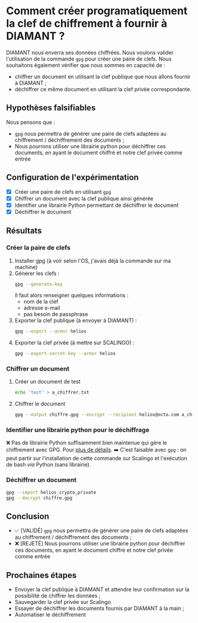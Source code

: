 # Comment créer programatiquement la clef de chiffrement à fournir à DIAMANT ?

DIAMANT nous enverra ses données chiffrées. Nous voulons valider l'utilisation de la commande `gpg` pour créer une paire de clefs.
Nous souhaitons également vérifier que nous sommes en capacité de :
- chiffrer un document en utilisant la clef publique que nous allons fournir à DIAMANT ;
- déchiffrer ce même document en utilisant la clef privée correspondante.

## Hypothèses falsifiables

Nous pensons que :
- `gpg` nous permettra de générer une paire de clefs adaptées au chiffrement / déchiffrement des documents ;
- Nous pourrons utiliser une librairie python pour déchiffrer ces documents, en ayant le document chiffré et notre clef privée comme entrée

## Configuration de l'expérimentation

- [x] Créer une paire de clefs en utilisant `gpg`
- [x] Chiffrer un document avec la clef publique ainsi générée
- [x] Identifier une librairie Python permettant de déchiffrer le document
- [x] Déchiffrer le document

## Résultats

### Créer la paire de clefs

1. Installer gpg (à voir selon l'OS, j'avais déjà la commande sur ma machine)
2. Générer les clefs :
    ```bash
    gpg --generate-key
    ```
    Il faut alors renseigner quelques informations : 
    - nom de la clef
    - adresse e-mail
    - pas besoin de passphrase
3. Exporter la clef publique (à envoyer à DIAMANT) :
    ```bash
    gpg --export --armor helios
    ```
4. Exporter la clef privée (à mettre sur SCALINGO) :
    ```bash
    gpg --export-secret-key --armor helios
    ```

### Chiffrer un document

1. Créer un document de test
   ```bash
   echo 'test' > a_chiffrer.txt
   ```
2. Chiffrer le document
    ```bash
    gpg --output chiffre.gpg --encrypt --recipient helios@octo.com a_chiffrer.txt
    ```

### Identifier une librairie python pour le déchiffrage

❌ Pas de librairie Python suffisamment bien maintenue qui gère le chiffrement avec GPG. Pour [plus de détails](https://wiki.python.org/moin/GnuPrivacyGuard#Accessing_GnuPG_via_gpgme).
➡️ C'est faisable avec `gpg` : on peut partir sur l'installation de cette commande sur Scalingo et l'exécution de bash *via* Python (sans librairie).


### Déchiffrer un document
```bash
gpg --import helios_crypto_private
gpg --decrypt chiffre.gpg
```

## Conclusion

- ✅ [VALIDÉ] `gpg` nous permettra de générer une paire de clefs adaptées au chiffrement / déchiffrement des documents ;
- ❌ [REJETÉ] Nous pourrons utiliser une librairie python pour déchiffrer ces documents, en ayant le document chiffré et notre clef privée comme entrée



## Prochaines étapes

- Envoyer la clef publique à DIAMANT et attendre leur confirmation sur la possibilité de chiffrer les données ;
- Sauvegarder la clef privée sur Scalingo
- Essayer de déchiffrer les documents fournis par DIAMANT à la main ;
- Automatiser le déchiffrement
